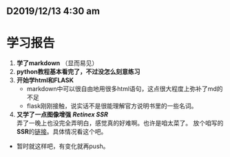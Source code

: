 ## __D2019/12/13 4:30 am__
# __学习报告__

1. **学了markdown** （显而易见）
2. **python教程基本看完了，不过没怎么刻意练习**
3. **开始学html和FLASK**
   - markdown中可以很自由地用很多html语句，这点很大程度上弥补了md的不足
   - flask刚刚接触，说实话不是很能理解官方说明书里的一些名词。
4. **又学了一点图像增强**  ___Retinex SSR___  
    弄了一晚上也没完全弄明白，感觉真的好难啊。也许是咱太菜了。
    放个咱写的**SSR**的[链接](https://github.com/EoralMilk/-)。具体情况看这个吧。

- 暂时就这样吧，有变化就再push。
  
